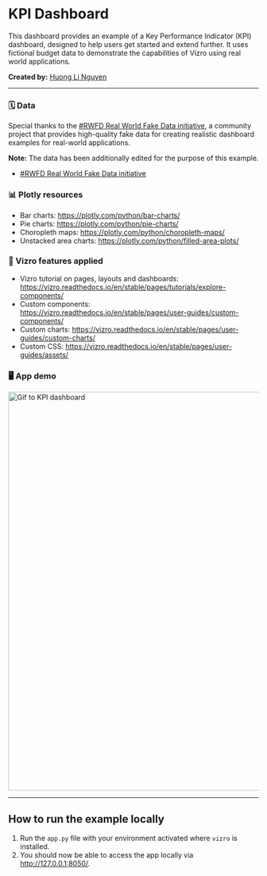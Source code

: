 # KPI Dashboard

This dashboard provides an example of a Key Performance Indicator (KPI) dashboard, designed to help users get started
and extend further. It uses fictional budget data to demonstrate the capabilities of Vizro using real world applications.

**Created by:** [Huong Li Nguyen](https://github.com/huong-li-nguyen)

---

### 🗓️ Data

Special thanks to the [#RWFD Real World Fake Data initiative](https://data.world/markbradbourne/rwfd-real-world-fake-data), a community project that
provides high-quality fake data for creating realistic dashboard examples for real-world applications.

**Note:** The data has been additionally edited for the purpose of this example.

- [#RWFD Real World Fake Data initiative](https://data.world/markbradbourne/rwfd-real-world-fake-data)

### 📊 Plotly resources

- Bar charts: https://plotly.com/python/bar-charts/
- Pie charts: https://plotly.com/python/pie-charts/
- Choropleth maps: https://plotly.com/python/choropleth-maps/
- Unstacked area charts: https://plotly.com/python/filled-area-plots/

### 🚀 Vizro features applied

- Vizro tutorial on pages, layouts and dashboards: https://vizro.readthedocs.io/en/stable/pages/tutorials/explore-components/
- Custom components: https://vizro.readthedocs.io/en/stable/pages/user-guides/custom-components/
- Custom charts: https://vizro.readthedocs.io/en/stable/pages/user-guides/custom-charts/
- Custom CSS: https://vizro.readthedocs.io/en/stable/pages/user-guides/assets/

### 🖥️ App demo

<img src="./assets/images/kpi_dashboard.gif" alt="Gif to KPI dashboard" width="800">

---

## How to run the example locally

1. Run the `app.py` file with your environment activated where `vizro` is installed.
2. You should now be able to access the app locally via http://127.0.0.1:8050/.
